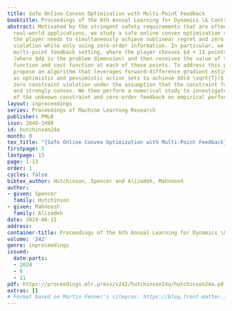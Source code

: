 ```yaml
---
title: Safe Online Convex Optimization with Multi-Point Feedback
booktitle: Proceedings of the 6th Annual Learning for Dynamics \& Control Conference
abstract: Motivated by the stringent safety requirements that are often present in
  real-world applications, we study a safe online convex optimization setting where
  the player needs to simultaneously achieve sublinear regret and zero constraint
  violation while only using zero-order information. In particular, we consider a
  multi-point feedback setting, where the player chooses $d + 1$ points in each round
  (where $d$ is the problem dimension) and then receives the value of the constraint
  function and cost function at each of these points. To address this problem, we
  propose an algorithm that leverages forward-difference gradient estimation as well
  as optimistic and pessimistic action sets to achieve $O(d \sqrt{T})$ regret and
  zero constraint violation under the assumption that the constraint function is smooth
  and strongly convex. We then perform a numerical study to investigate the impacts
  of the unknown constraint and zero-order feedback on empirical performance.
layout: inproceedings
series: Proceedings of Machine Learning Research
publisher: PMLR
issn: 2640-3498
id: hutchinson24a
month: 0
tex_title: "{Safe Online Convex Optimization with Multi-Point Feedback}"
firstpage: 1
lastpage: 13
page: 1-13
order: 1
cycles: false
bibtex_author: Hutchinson, Spencer and Alizadeh, Mahnoosh
author:
- given: Spencer
  family: Hutchinson
- given: Mahnoosh
  family: Alizadeh
date: 2024-06-11
address:
container-title: Proceedings of the 6th Annual Learning for Dynamics \& Control Conference
volume: '242'
genre: inproceedings
issued:
  date-parts:
  - 2024
  - 6
  - 11
pdf: https://proceedings.mlr.press/v242/hutchinson24a/hutchinson24a.pdf
extras: []
# Format based on Martin Fenner's citeproc: https://blog.front-matter.io/posts/citeproc-yaml-for-bibliographies/
---
```

